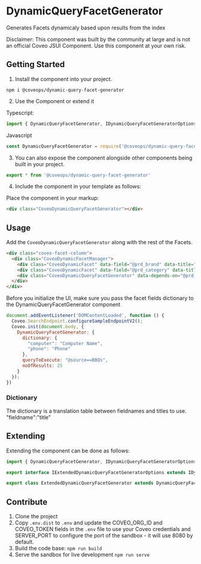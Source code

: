 # DynamicQueryFacetGenerator

Generates Facets dynamicaly based upon results from the index

Disclaimer: This component was built by the community at large and is not an official Coveo JSUI Component. Use this component at your own risk.


## Getting Started

1. Install the component into your project.

```
npm i @coveops/dynamic-query-facet-generator
```

2. Use the Component or extend it

Typescript:

```javascript
import { DynamicQueryFacetGenerator, IDynamicQueryFacetGeneratorOptions } from '@coveops/dynamic-query-facet-generator';
```

Javascript

```javascript
const DynamicQueryFacetGenerator = require('@coveops/dynamic-query-facet-generator').DynamicQueryFacetGenerator;
```
 
3. You can also expose the component alongside other components being built in your project.

```javascript
export * from '@coveops/dynamic-query-facet-generator'
```

4. Include the component in your template as follows:

Place the component in your markup:

```html
<div class="CoveoDynamicQueryFacetGenerator"></div>
```

## Usage

Add the `CoveoDynamicQueryFacetGenerator` along with the rest of the Facets.

```html
<div class="coveo-facet-column">
  <div class="CoveoDynamicFacetManager">
    <div class="CoveoDynamicFacet" data-field="@prd_brand" data-title="Brand"></div>
    <div class="CoveoDynamicFacet" data-field="@prd_category" data-title="Category Type"></div>
    <div class="CoveoDynamicQueryFacetGenerator" data-depends-on="@prd_category"></div>
  </div>
</div>
```

Before you initialize the UI, make sure you pass the facet fields dictionary to the DynamicQueryFacetGenerator component

```javascript
document.addEventListener('DOMContentLoaded', function () {
  Coveo.SearchEndpoint.configureSampleEndpointV2();
  Coveo.init(document.body, {
    DynamicQueryFacetGenerator: {
      dictionary: {
        "computer": "Computer Name",
        "phone": "Phone"
      },
      queryToExecute: "@source==BBQs",
      noOfResults: 25
    }
  });
})
```

### Dictionary
The dictionary is a translation table between fieldnames and titles to use.
"fieldname":"title"

## Extending

Extending the component can be done as follows:

```javascript
import { DynamicQueryFacetGenerator, IDynamicQueryFacetGeneratorOptions } from "@coveops/dynamic-query-facet-generator";

export interface IExtendedDynamicQueryFacetGeneratorOptions extends IDynamicQueryFacetGeneratorOptions {}

export class ExtendedDynamicQueryFacetGenerator extends DynamicQueryFacetGenerator {}
```

## Contribute

1. Clone the project
2. Copy `.env.dist` to `.env` and update the COVEO_ORG_ID and COVEO_TOKEN fields in the `.env` file to use your Coveo credentials and SERVER_PORT to configure the port of the sandbox - it will use 8080 by default.
3. Build the code base: `npm run build`
4. Serve the sandbox for live development `npm run serve`